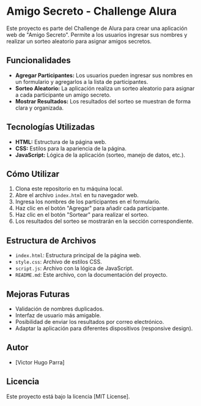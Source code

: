 # Amigo Secreto - Challenge Alura

Este proyecto es parte del Challenge de Alura para crear una aplicación web de "Amigo Secreto". Permite a los usuarios ingresar sus nombres y realizar un sorteo aleatorio para asignar amigos secretos.

## Funcionalidades

* **Agregar Participantes:** Los usuarios pueden ingresar sus nombres en un formulario y agregarlos a la lista de participantes.
* **Sorteo Aleatorio:** La aplicación realiza un sorteo aleatorio para asignar a cada participante un amigo secreto.
* **Mostrar Resultados:** Los resultados del sorteo se muestran de forma clara y organizada.

## Tecnologías Utilizadas

* **HTML:** Estructura de la página web.
* **CSS:** Estilos para la apariencia de la página.
* **JavaScript:** Lógica de la aplicación (sorteo, manejo de datos, etc.).

## Cómo Utilizar

1.  Clona este repositorio en tu máquina local.
2.  Abre el archivo `index.html` en tu navegador web.
3.  Ingresa los nombres de los participantes en el formulario.
4.  Haz clic en el botón "Agregar" para añadir cada participante.
5.  Haz clic en el botón "Sortear" para realizar el sorteo.
6.  Los resultados del sorteo se mostrarán en la sección correspondiente.

## Estructura de Archivos

* `index.html`: Estructura principal de la página web.
* `style.css`: Archivo de estilos CSS.
* `script.js`: Archivo con la lógica de JavaScript.
* `README.md`: Este archivo, con la documentación del proyecto.

## Mejoras Futuras

* Validación de nombres duplicados.
* Interfaz de usuario más amigable.
* Posibilidad de enviar los resultados por correo electrónico.
* Adaptar la aplicación para diferentes dispositivos (responsive design).

## Autor

* \[Victor Hugo Parra]

## Licencia

Este proyecto está bajo la licencia \[MIT License].

